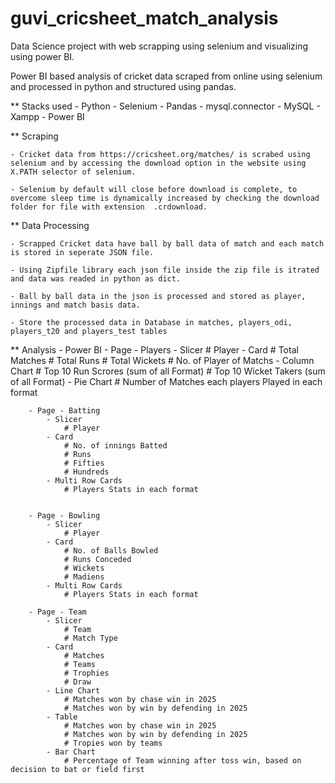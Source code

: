 # guvi_cricsheet_match_analysis
Data Science project with web scrapping using selenium and visualizing using power BI.

Power BI based analysis of cricket data scraped from online using selenium and processed in python and structured using pandas.

** Stacks used
    - Python
        - Selenium
        - Pandas
        - mysql.connector
    - MySQL
        - Xampp
    - Power BI
         

** Scraping

    - Cricket data from https://cricsheet.org/matches/ is scrabed using selenium and by accessing the download option in the website using X.PATH selector of selenium.

    - Selenium by default will close before download is complete, to overcome sleep time is dynamically increased by checking the download folder for file with extension  .crdownload.

** Data Processing

    - Scrapped Cricket data have ball by ball data of match and each match is stored in seperate JSON file.
    
    - Using Zipfile library each json file inside the zip file is itrated and data was readed in python as dict.

    - Ball by ball data in the json is processed and stored as player, innings and match basis data.

    - Store the processed data in Database in matches, players_odi, players_t20 and players_test tables

** Analysis
    -   Power BI
        - Page - Players
            - Slicer 
                # Player 
            - Card
                # Total Matches
                # Total Runs
                # Total Wickets
                # No. of Player of Matchs
            - Column Chart
                # Top 10 Run Scrores (sum of all Format)
                # Top 10 Wicket Takers (sum of all Format)
            - Pie Chart
                # Number of Matches each players Played in each format


        - Page - Batting
            - Slicer
                # Player 
            - Card
                # No. of innings Batted
                # Runs
                # Fifties
                # Hundreds
            - Multi Row Cards
                # Players Stats in each format


        - Page - Bowling
            - Slicer
                # Player 
            - Card
                # No. of Balls Bowled
                # Runs Conceded
                # Wickets
                # Madiens
            - Multi Row Cards
                # Players Stats in each format

        - Page - Team
            - Slicer
                # Team 
                # Match Type
            - Card
                # Matches
                # Teams
                # Trophies
                # Draw
            - Line Chart
                # Matches won by chase win in 2025
                # Matches won by win by defending in 2025
            - Table 
                # Matches won by chase win in 2025
                # Matches won by win by defending in 2025
                # Tropies won by teams
            - Bar Chart
                # Percentage of Team winning after toss win, based on decision to bat or field first